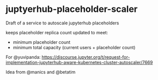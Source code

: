# juptyerhub-placeholder-scaler

Draft of a service to autoscale jupyterhub placeholders

keeps placeholder replica count updated to meet:

- minimum placeholder count
- minimum total capacity (current users + placeholder count)

For @yuvipanda: https://discourse.jupyter.org/t/request-for-implementation-jupyterhub-aware-kubernetes-cluster-autoscaler/7669

Idea from @manics and @betatim

